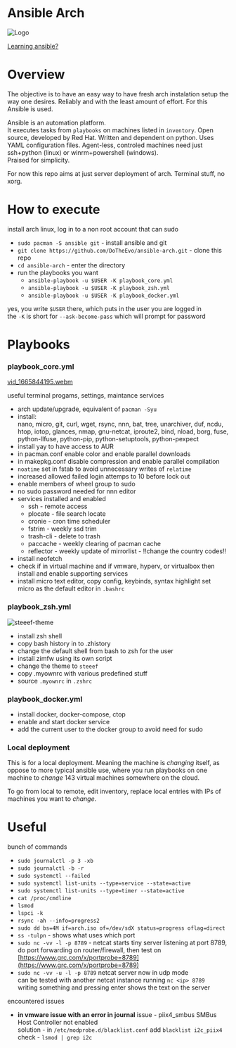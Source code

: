# Ansible Arch

![Logo](https://i.imgur.com/yAyr3S2.png)

[Learning ansible?](https://www.youtube.com/watch?v=goclfp6a2IQ&list=PL2_OBreMn7FqZkvMYt6ATmgC0KAGGJNAN)

# Overview

The objective is to have an easy way to have fresh arch instalation setup
the way one desires. Reliably and with the least amount of effort.
For this Ansible is used.

Ansible is an automation platform.<br>
It executes tasks from `playbooks` on machines listed in `inventory`.
Open source, developed by Red Hat.
Written and dependent on python. Uses YAML configuration files.
Agent-less, controled machines need just ssh+python (linux) or
winrm+powershell (windows).<br>
Praised for simplicity.

For now this repo aims at just server deployment of arch.
Terminal stuff, no xorg.

# How to execute

install arch linux, log in to a non root account that can sudo

* `sudo pacman -S ansible git` - install ansible and git
* `git clone https://github.com/DoTheEvo/ansible-arch.git` - clone this repo
* `cd ansible-arch` - enter the directory
* run the playbooks you want
    * `ansible-playbook -u $USER -K playbook_core.yml`
    * `ansible-playbook -u $USER -K playbook_zsh.yml`
    * `ansible-playbook -u $USER -K playbook_docker.yml`

yes, you write `$USER` there, which puts in the user you are logged in <br>
the `-K` is short for `--ask-become-pass` which will prompt for password

# Playbooks

### playbook_core.yml

[vid_1665844195.webm](https://user-images.githubusercontent.com/1690300/195992764-c73c8742-0474-46a0-96e7-58ae21e85463.webm)

useful terminal progams, settings, maintance services 

* arch update/upgrade, equivalent of `pacman -Syu`
* install:<br>
  nano, micro, git, curl, wget, rsync, nnn, bat, tree, unarchiver, duf, ncdu,
  htop, iotop, glances, nmap, gnu-netcat, iproute2, bind, nload, borg,
  fuse, python-llfuse, python-pip, python-setuptools, python-pexpect
* install yay to have access to AUR
* in pacman.conf enable color and enable parallel downloads
* in makepkg.conf disable compression and enable parallel compilation
* `noatime` set in fstab to avoid unnecessary writes of `relatime`
* increased allowed failed login attemps to 10 before lock out
* enable members of wheel group to sudo
* no sudo password needed for nnn editor
* services installed and enabled
    * ssh - remote access
    * plocate - file search locate
    * cronie - cron time scheduler
    * fstrim - weekly ssd trim
    * trash-cli - delete to trash
    * paccache - weekly clearing of pacman cache
    * reflector - weekly update of mirrorlist - !!change the country codes!!
* install neofetch
* check if in virtual machine and if vmware, hyperv, or virtualbox then
  install and enable supporting services
* install micro text editor, copy config, keybinds, syntax highlight
  set micro as the default editor in `.bashrc`

### playbook_zsh.yml

![steeef-theme](https://i.imgur.com/ZAvdYSU.png)

* install zsh shell
* copy bash history in to .zhistory
* change the default shell from bash to zsh for the user
* install zimfw using its own script
* change the theme to `steeef`
* copy .myownrc with various predefined stuff
* source `.myownrc` in `.zshrc`

### playbook_docker.yml

* install docker, docker-compose, ctop
* enable and start docker service
* add the current user to the docker group to avoid need for sudo

### Local deployment

This is for a local deployment.
Meaning the machine is *changing* itself,
as oppose to more typical ansible use, where you run playbooks on one machine
to *change* 143 virtual machines somewhere on the cloud.

To go from local to remote, edit inventory, replace local entries
with IPs of machines you want to *change*.

# Useful

bunch of commands

* `sudo journalctl -p 3 -xb`
* `sudo journalctl -b -r`
* `sudo systemctl --failed`
* `sudo systemctl list-units --type=service --state=active`
* `sudo systemctl list-units --type=timer --state=active`
* `cat /proc/cmdline`
* `lsmod`
* `lspci -k`
* `rsync -ah --info=progress2`
* `sudo dd bs=4M if=arch.iso of=/dev/sdX status=progress oflag=direct`
* `ss -tulpn` - shows what uses which port
* `sudo nc -vv -l -p 8789` - netcat starts tiny server listening at port 8789,<br>
   do port forwarding on router/firewall, then test on
   [https://www.grc.com/x/portprobe=8789](https://www.grc.com/x/portprobe=8789)
* `sudo nc -vv -u -l -p 8789` netcat server now in udp mode<br>
  can be tested with another netcat instance running `nc <ip> 8789`<br>
  writing something and pressing enter shows the text on the server

encountered issues

* **in vmware issue with an error in journal**
  issue - piix4_smbus SMBus Host Controller not enabled<br>
  solution - in `/etc/modprobe.d/blacklist.conf` add `blacklist i2c_piix4`<br>
  check - `lsmod | grep i2c`
